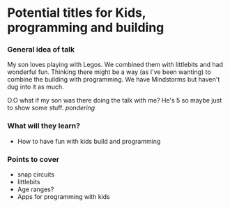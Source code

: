 # Potential titles for Kids, programming and building

### General idea of talk
My son loves playing with Legos. We combined them with littlebits and had wonderful fun. Thinking there might be a way (as I've been wanting) to combine the building with programming. We have Mindstorms but haven't dug into it as much.

O.O what if my son was there doing the talk with me? He's 5 so maybe just to show some stuff. _pondering_

### What will they learn?
* How to have fun with kids build and programming

### Points to cover
* snap circuits
* littlebits
* Age ranges?
* Apps for programming with kids
